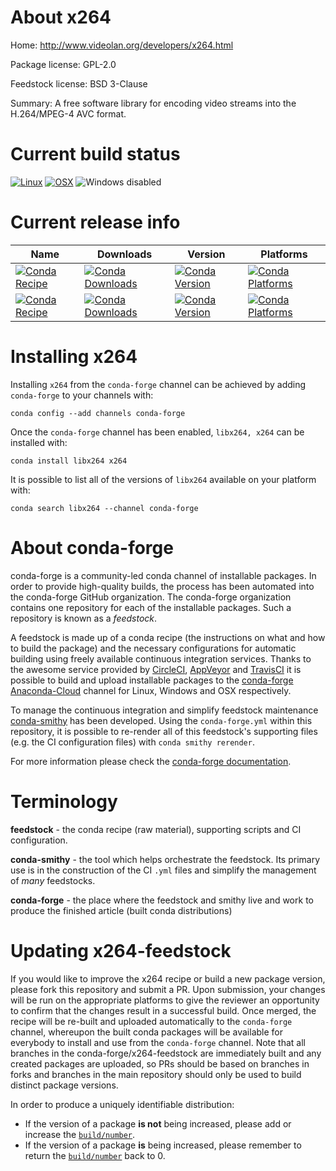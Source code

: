 About x264
==========

Home: http://www.videolan.org/developers/x264.html

Package license: GPL-2.0

Feedstock license: BSD 3-Clause

Summary: A free software library for encoding video streams into the H.264/MPEG-4 AVC format.



Current build status
====================

[![Linux](https://img.shields.io/circleci/project/github/conda-forge/x264-feedstock/master.svg?label=Linux)](https://circleci.com/gh/conda-forge/x264-feedstock)
[![OSX](https://img.shields.io/travis/conda-forge/x264-feedstock/master.svg?label=macOS)](https://travis-ci.org/conda-forge/x264-feedstock)
![Windows disabled](https://img.shields.io/badge/Windows-disabled-lightgrey.svg)

Current release info
====================

| Name | Downloads | Version | Platforms |
| --- | --- | --- | --- |
| [![Conda Recipe](https://img.shields.io/badge/recipe-libx264-green.svg)](https://anaconda.org/conda-forge/libx264) | [![Conda Downloads](https://img.shields.io/conda/dn/conda-forge/libx264.svg)](https://anaconda.org/conda-forge/libx264) | [![Conda Version](https://img.shields.io/conda/vn/conda-forge/libx264.svg)](https://anaconda.org/conda-forge/libx264) | [![Conda Platforms](https://img.shields.io/conda/pn/conda-forge/libx264.svg)](https://anaconda.org/conda-forge/libx264) |
| [![Conda Recipe](https://img.shields.io/badge/recipe-x264-green.svg)](https://anaconda.org/conda-forge/x264) | [![Conda Downloads](https://img.shields.io/conda/dn/conda-forge/x264.svg)](https://anaconda.org/conda-forge/x264) | [![Conda Version](https://img.shields.io/conda/vn/conda-forge/x264.svg)](https://anaconda.org/conda-forge/x264) | [![Conda Platforms](https://img.shields.io/conda/pn/conda-forge/x264.svg)](https://anaconda.org/conda-forge/x264) |

Installing x264
===============

Installing `x264` from the `conda-forge` channel can be achieved by adding `conda-forge` to your channels with:

```
conda config --add channels conda-forge
```

Once the `conda-forge` channel has been enabled, `libx264, x264` can be installed with:

```
conda install libx264 x264
```

It is possible to list all of the versions of `libx264` available on your platform with:

```
conda search libx264 --channel conda-forge
```


About conda-forge
=================

conda-forge is a community-led conda channel of installable packages.
In order to provide high-quality builds, the process has been automated into the
conda-forge GitHub organization. The conda-forge organization contains one repository
for each of the installable packages. Such a repository is known as a *feedstock*.

A feedstock is made up of a conda recipe (the instructions on what and how to build
the package) and the necessary configurations for automatic building using freely
available continuous integration services. Thanks to the awesome service provided by
[CircleCI](https://circleci.com/), [AppVeyor](http://www.appveyor.com/)
and [TravisCI](https://travis-ci.org/) it is possible to build and upload installable
packages to the [conda-forge](https://anaconda.org/conda-forge)
[Anaconda-Cloud](http://docs.anaconda.org/) channel for Linux, Windows and OSX respectively.

To manage the continuous integration and simplify feedstock maintenance
[conda-smithy](http://github.com/conda-forge/conda-smithy) has been developed.
Using the ``conda-forge.yml`` within this repository, it is possible to re-render all of
this feedstock's supporting files (e.g. the CI configuration files) with ``conda smithy rerender``.

For more information please check the [conda-forge documentation](https://conda-forge.org/docs/).

Terminology
===========

**feedstock** - the conda recipe (raw material), supporting scripts and CI configuration.

**conda-smithy** - the tool which helps orchestrate the feedstock.
                   Its primary use is in the construction of the CI ``.yml`` files
                   and simplify the management of *many* feedstocks.

**conda-forge** - the place where the feedstock and smithy live and work to
                  produce the finished article (built conda distributions)


Updating x264-feedstock
=======================

If you would like to improve the x264 recipe or build a new
package version, please fork this repository and submit a PR. Upon submission,
your changes will be run on the appropriate platforms to give the reviewer an
opportunity to confirm that the changes result in a successful build. Once
merged, the recipe will be re-built and uploaded automatically to the
`conda-forge` channel, whereupon the built conda packages will be available for
everybody to install and use from the `conda-forge` channel.
Note that all branches in the conda-forge/x264-feedstock are
immediately built and any created packages are uploaded, so PRs should be based
on branches in forks and branches in the main repository should only be used to
build distinct package versions.

In order to produce a uniquely identifiable distribution:
 * If the version of a package **is not** being increased, please add or increase
   the [``build/number``](http://conda.pydata.org/docs/building/meta-yaml.html#build-number-and-string).
 * If the version of a package **is** being increased, please remember to return
   the [``build/number``](http://conda.pydata.org/docs/building/meta-yaml.html#build-number-and-string)
   back to 0.